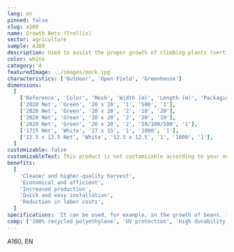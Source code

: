 ```yaml
---
lang: en
pinned: false
slug: a160
name: Growth Nets (Trellis)
sector: agriculture
sample: A160
description: Used to assist the proper growth of climbing plants (vertical) and horticultural or floricultural crops (horizontal).
color: white
category: d
featuredImage: ../images/mock.jpg
characteristics: ['Outdoor', 'Open Field', 'Greenhouse']
dimensions:
  [
    ['Reference', 'Color', 'Mesh', 'Width (m)', 'Length (m)', 'Packaging'],
    ['2020 Net', 'Green', '20 x 20', '1', '500', '1'],
    ['2020 Net', 'Green', '20 x 20', '2', '10', '20'],
    ['2020 Net', 'Green', '20 x 20', '2', '20', '10'],
    ['2020 Net', 'Green', '20 x 20', '2', '50/100/500', '1'],
    ['1715 Net', 'White', '17 x 15', '1', '1000', '1'],
    ['12.5 x 12.5 Net', 'White', '12.5 x 12.5', '1', '1000', '1'],
  ]
customizable: false
customizableText: This product is not customizable according to your needs. Contact us for more information.
benefits:
  [
    'Cleaner and higher-quality harvest',
    'Economical and efficient',
    'Increased production',
    'Quick and easy installation',
    'Reduction in labor costs',
  ]
specifications: 'It can be used, for example, in the growth of beans. It allows guiding plants for proper growth, promoting better ventilation and ease of harvest and maintenance.'
comp: ['100% recycled polyethylene', 'UV protection', 'High durability and resistance']
---
```


A160, EN
